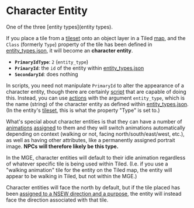 # Character Entity

One of the three [entity types](entity types).

If you place a tile from a [tileset](tilesets) onto an object layer in a Tiled [map](maps), and the `Class` (formerly `Type`) property of the tile has been defined in [entity_types.json](structure/entity_types.json), it will become an **character entity**.

- **`PrimaryIdType`**: `2` (`entity_type`)
- **`PrimaryId`**: the `id` of the entity within [entity_types.json](structure/entity_types.json)
- **`SecondaryId`**: does nothing

In scripts, you need not manipulate `PrimaryId` to alter the appearance of a character entity, though there are certainly [script](scripts) that are capable of doing this. Instead, you can use [actions](actions) with the argument `entity_type`, which is the name (string) of the character entity as defined within [entity_types.json](structure/entity_types.json). (In the entity's [tileset](tilesets), this is what the property "Type" is set to.)

What's special about character entities is that they can have a number of [animations](tilesets/animations) [assigned](entity_management_system) to them and they will switch animations automatically depending on context (walking or not, facing north/south/east/west, etc.), as well as having other attributes, like a permanently assigned portrait image. **NPCs will therefore likely be this type.**

In the MGE, character entities will default to their idle animation regardless of whatever specific tile is being used within Tiled. (I.e. if you use a "walking animation" tile for the entity on the Tiled map, the entity will appear to be walking in Tiled, but not within the MGE.)

Character entities will face the north by default, but if the tile placed has been [assigned to a NSEW direction and a purpose](entity_management_system), the entity will instead face the direction associated with that tile.
